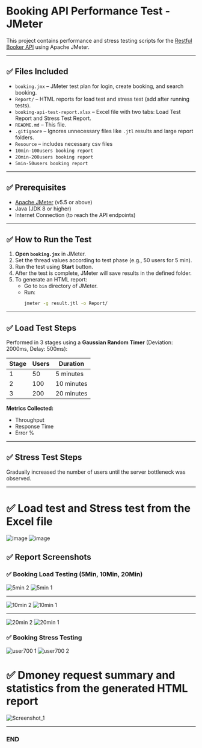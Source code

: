 # Booking API Performance Test - JMeter

This project contains performance and stress testing scripts for the [Restful Booker API](https://restful-booker.herokuapp.com/) using Apache JMeter.

---

## ✅ Files Included

- `booking.jmx` – JMeter test plan for login, create booking, and search booking.
- `Report/` – HTML reports for load test and stress test (add after running tests).
- `booking-api-test-report.xlsx` – Excel file with two tabs: Load Test Report and Stress Test Report.
- `README.md` – This file.
- `.gitignore` – Ignores unnecessary files like `.jtl` results and large report folders.
- `Resource` – includes necessary csv files
- `10min-100users booking report`
- `20min-200users booking report`
- `5min-50users booking report`
---

## ✅ Prerequisites

- [Apache JMeter](https://jmeter.apache.org/) (v5.5 or above)
- Java (JDK 8 or higher)
- Internet Connection (to reach the API endpoints)

---

## ✅ How to Run the Test

1. **Open `booking.jmx`** in JMeter.
2. Set the thread values according to test phase (e.g., 50 users for 5 min).
3. Run the test using **Start** button.
4. After the test is complete, JMeter will save results in the defined folder.
5. To generate an HTML report:
   - Go to `bin` directory of JMeter.
   - Run:
     ```bash
     jmeter -g result.jtl -o Report/
     ```

---

## ✅ Load Test Steps

Performed in 3 stages using a **Gaussian Random Timer** (Deviation: 2000ms, Delay: 500ms):

| Stage | Users | Duration |
|-------|-------|----------|
| 1     | 50    | 5 minutes |
| 2     | 100   | 10 minutes |
| 3     | 200   | 20 minutes |

**Metrics Collected:**
- Throughput
- Response Time
- Error %  

---

## ✅ Stress Test Steps

Gradually increased the number of users until the server bottleneck was observed.  

---

# ✅ Load test and Stress test from the Excel file

![image](https://github.com/user-attachments/assets/0295e183-a865-4bbd-a174-f2f7d12217b4)
![image](https://github.com/user-attachments/assets/7fce0404-5a6a-4549-9e4e-d771b3eb28d0)




## ✅ Report Screenshots
### ✅ Booking Load Testing (5Min, 10Min, 20Min)

![5min 2](https://github.com/user-attachments/assets/49a94101-cc98-4d6b-927a-784772cea7be)
![5min 1](https://github.com/user-attachments/assets/ccbcb28c-2a1f-4cb8-9a4e-2d1985bb5858)

---
![10min 2](https://github.com/user-attachments/assets/406f8b59-abf3-40af-9b1d-bc5dd48cc9ef)
![10min 1](https://github.com/user-attachments/assets/38b81388-269b-46ca-8e9e-1e7eaf3bb740)

---
![20min 2](https://github.com/user-attachments/assets/94cb99d1-d87f-4b34-97ea-301531f72cbc)
![20min 1](https://github.com/user-attachments/assets/293896c2-ec76-4bc5-825d-c795be579c9f)


### ✅ Booking Stress Testing 
![user700 1](https://github.com/user-attachments/assets/703d7fa8-fcbd-48cd-9e89-c306d6bdfc10)
![user700 2](https://github.com/user-attachments/assets/55befe2e-433a-4564-8677-7b47ab73e441)

# ✅ Dmoney request summary and statistics from the generated HTML report
![Screenshot_1](https://github.com/user-attachments/assets/13cd1540-1db3-414a-95a3-d4cbf8a98fe0)

---

### END
